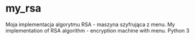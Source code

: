 # my_rsa
Moja implementacja algorytmu RSA - maszyna szyfrująca z menu. My implementation of RSA algorithm - encryption machine with menu.
Python 3
